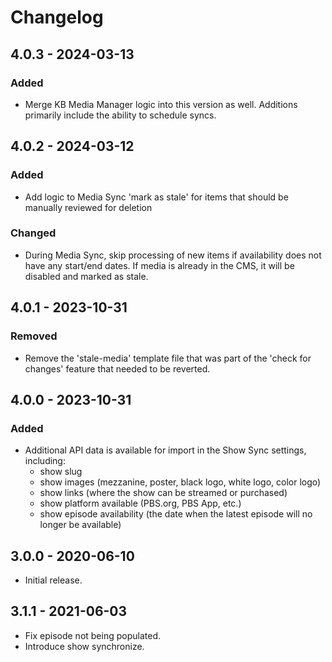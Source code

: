 # Changelog

## 4.0.3 - 2024-03-13

### Added
- Merge KB Media Manager logic into this version as well. Additions primarily include the ability to schedule syncs.

## 4.0.2 - 2024-03-12

### Added
- Add logic to Media Sync 'mark as stale' for items that should be manually reviewed for deletion

### Changed
- During Media Sync, skip processing of new items if availability does not have any start/end dates. If media is already in the CMS, it will be disabled and marked as stale.

## 4.0.1 - 2023-10-31

### Removed
- Remove the 'stale-media' template file that was part of the 'check for changes' feature that needed to be reverted.

## 4.0.0 - 2023-10-31

### Added
- Additional API data is available for import in the Show Sync settings, including:
  - show slug
  - show images (mezzanine, poster, black logo, white logo, color logo)
  - show links (where the show can be streamed or purchased)
  - show platform available (PBS.org, PBS App, etc.)
  - show episode availability (the date when the latest episode will no longer be available)

## 3.0.0 - 2020-06-10

- Initial release.

## 3.1.1 - 2021-06-03

- Fix episode not being populated.
- Introduce show synchronize.

